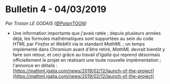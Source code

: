 # Bulletin 4 - 04/03/2019

*Par Tristan LE GODAIS ([@PolariTOON](https://github.com/PolariTOON))*

- Une information importante que j'avais ratée ; depuis plusieurs années déjà, les formules mathématiques sont supportées au sein du code *HTML* par *Firefox* et *WebKit* via le standard *MathML* ; un temps implémenté dans *Chromium* avant d'être retiré, *MathML* devrait bientôt y faire son retour, et ceci grâce au travail d'*Igalia* qui reprend désormais officiellement le projet en réalisant une toute nouvelle implémentation ; l'annonce en détails : [https://mathml.igalia.com/news/2019/02/12/launch-of-the-project](https://mathml.igalia.com/news/2019/02/12/launch-of-the-project)
